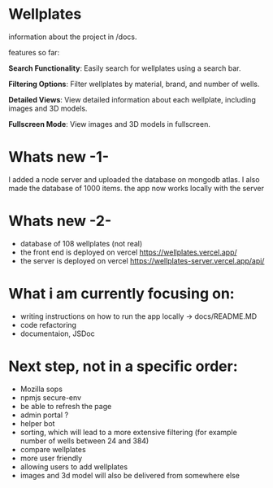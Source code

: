 # Wellplates 
information about the project in /docs.

features so far:

**Search Functionality**: Easily search for wellplates using a search bar.

**Filtering Options**: Filter wellplates by material, brand, and number of wells.

**Detailed Views**: View detailed information about each wellplate, including images and 3D models.

**Fullscreen Mode**: View images and 3D models in fullscreen.


# Whats new -1-
I added a node server and uploaded the database on mongodb atlas. I also made the database of 1000 items. the app now works locally with the server

# Whats new -2- 
- database of 108 wellplates (not real)
- the front end is deployed on vercel https://wellplates.vercel.app/ 
- the server is deployed on vercel https://wellplates-server.vercel.app/api/

# What i am currently focusing on:
- writing instructions on how to run the app locally -> docs/README.MD
- code refactoring 
- documentaion, JSDoc


# Next step, not in a specific order:
- Mozilla sops
- npmjs secure-env
- be able to refresh the page 
- admin portal ? 
- helper bot
- sorting, which will lead to a more extensive filtering (for example number of wells between 24 and 384)
- compare wellplates
- more user friendly
- allowing users to add wellplates
- images and 3d model will also be delivered from somewhere else
  
